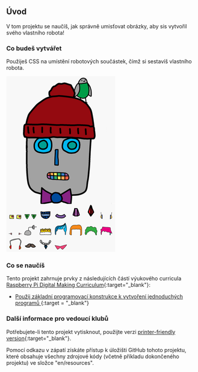 ## Úvod

V tom projektu se naučíš, jak správně umisťovat obrázky, aby sis vytvořil svého vlastního robota!

### Co budeš vytvářet

Použiješ CSS na umístění robotových součástek, čímž si sestavíš vlastního robota.

![screenshot](images/robot-final.png)

### Co se naučíš

Tento projekt zahrnuje prvky z následujících částí výukového curricula [Raspberry Pi Digital Making Curriculum](http://rpf.io/curriculum){:target="_blank"}:

+ [Použij základní programovací konstrukce k vytvoření jednoduchých programů ](https://www.raspberrypi.org/curriculum/programming/creator) {:target = "_blank"}

### Další informace pro vedoucí klubů

Potřebujete-li tento projekt vytisknout, použijte verzi [printer-friendly version](https://projects.raspberrypi.org/en/projects/build-a-robot/print){:target="_blank"}.

Pomocí odkazu v zápatí získáte přístup k úložišti GitHub tohoto projektu, které obsahuje všechny zdrojové kódy (včetně příkladu dokončeného projektu) ve složce "en/resources".